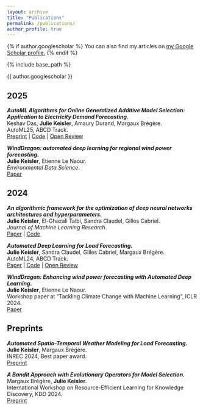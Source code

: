 ```yaml
---
layout: archive
title: "Publications"
permalink: /publications/
author_profile: true
---
```


{% if author.googlescholar %}
  You can also find my articles on <u><a href="{{author.googlescholar}}">my Google Scholar profile</a>.</u>
{% endif %}

{% include base_path %}

{{ author.googlescholar }}

<h2>2025</h2>

***AutoML Algorithms for Online Generalized Additive Model Selection: Application to Electricity Demand Forecasting.*** <br>
Keshav Das, **Julie Keisler**, Amaury Durand, Margaux Brégère. <br>
AutoML25, ABCD Track.<br>
[Preprint](https://arxiv.org/abs/2503.24019) | [Code](https://anonymous.4open.science/r/dragam-88D0) | [Open Review](https://openreview.net/forum?id=ADeWkyOVYA#discussion)

***WindDragon: automated deep learning for regional wind power forecasting.*** <br>
**Julie Keisler**, Etienne Le Naour.<br>
*Environmental Data Science*.<br>
[Paper](https://www.cambridge.org/core/journals/environmental-data-science/article/winddragon-automated-deep-learning-for-regional-wind-power-forecasting/64B3D7345C9B3EE66574E9F407F31482?utm_campaign=shareaholic&utm_medium=copy_link&utm_source=bookmark)

<h2>2024</h2>

***An algorithmic framework for the optimization of deep neural networks architectures and hyperparameters.*** <br>
**Julie Keisler**, El-Ghazali Talbi, Sandra Claudel, Gilles Cabriel.<br>
*Journal of Machine Learning Research*.<br>
[Paper](https://jmlr.org/papers/v25/23-0166.html) | [Code](https://github.com/JulieKeisler/dragon)

***Automated Deep Learning for Load Forecasting.*** <br>
**Julie Keisler**, Sandra Claudel, Gilles Cabriel, Margaux Brégère. <br>
AutoML24, ABCD Track.<br>
[Paper](https://proceedings.mlr.press/v256/keisler24a.html) | [Code](https://github.com/JulieKeisler/automl) | [Open Review](https://openreview.net/forum?id=i8o3xQnfmV)

***WindDragon: Enhancing wind power forecasting with Automated Deep Learning.*** <br>
**Julie Keisler**, Etienne Le Naour.<br>
Workshop paper at ”Tackling Climate Change with Machine Learning”, ICLR 2024. <br>
[Paper](https://www.climatechange.ai/papers/iclr2024/29)


<h2>Preprints</h2>

***Automated Spatio-Temporal Weather Modeling for Load Forecasting.*** <br>
**Julie Keisler**, Margaux Brégère. <br>
INREC 2024, Best paper award. <br>
[Preprint](https://hal.science/hal-04703410)


***A Bandit Approach with Evolutionary Operators for Model Selection.*** <br>
Margaux Brégère, **Julie Keisler**.<br>
International Workshop on Resource-Efficient Learning for Knowledge Discovery, KDD 2024. <br>
[Preprint](https://arxiv.org/abs/2402.05144)


<!-- {% for post in site.publications reversed %}
  {% include archive-single.html %}
{% endfor %} -->
